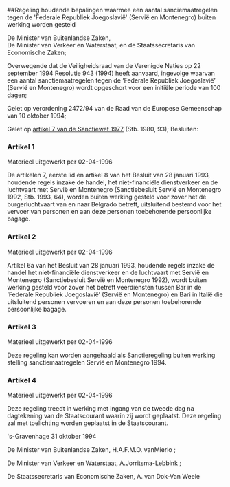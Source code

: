 <meta http-equiv='Content-Type' content='text/html; charset=utf-8' />

##Regeling houdende bepalingen waarmee een aantal sanciemaatregelen tegen de 'Federale Republiek Joegoslavië' (Servië en Montenegro) buiten werking worden gesteld

De Minister van Buitenlandse Zaken,  
De Minister van Verkeer en Waterstaat, en de Staatssecretaris van Economische Zaken;

Overwegende dat de Veiligheidsraad van de Verenigde Naties op 22 september 1994 Resolutie 943 (1994) heeft aanvaard, ingevolge waarvan een aantal sanctiemaatregelen tegen de ‘Federale Republiek Joegoslavië’ (Servië en Montenegro) wordt opgeschort voor een initiële periode van 100 dagen;

Gelet op verordening 2472/94 van de Raad van de Europese Gemeenschap van 10 oktober 1994;

Gelet op [artikel 7 van de Sanctiewet 1977](../../../../../../../../../../wet/sanctiewet/1977/BWBR0003296/README.md) (Stb. 1980, 93);
Besluiten:    

### Artikel  1  
Materieel uitgewerkt per 02-04-1996 

De artikelen 7, eerste lid en artikel 8 van het Besluit van 28 januari 1993, houdende regels inzake de handel, het niet-financiële dienstverkeer en de luchtvaart met Servië en Montenegro (Sanctiebesluit Servië en Montenegro 1992, Stb. 1993, 64), worden buiten werking gesteld voor zover het de burgerluchtvaart van en naar Belgrado betreft, uitsluitend bestemd voor het vervoer van personen en aan deze personen toebehorende persoonlijke bagage. 

### Artikel  2  
Materieel uitgewerkt per 02-04-1996 

Artikel 6a van het Besluit van 28 januari 1993, houdende regels inzake de handel het niet-financiële dienstverkeer en de luchtvaart met Servië en Montenegro (Sanctiebesluit Servië en Montenegro 1992), wordt buiten werking gesteld voor zover het betreft veerdiensten tussen Bar in de ‘Federale Republiek Joegoslavië’ (Servië en Montenegro) en Bari in Italië die uitsluitend personen vervoeren en aan deze personen toebehorende persoonlijke bagage. 

### Artikel  3  
Materieel uitgewerkt per 02-04-1996 

Deze regeling kan worden aangehaald als Sanctieregeling buiten werking stelling sanctiemaatregelen Servië en Montenegro 1994. 

### Artikel  4  
Materieel uitgewerkt per 02-04-1996 

Deze regeling treedt in werking met ingang van de tweede dag na dagtekening van de Staatscourant waarin zij wordt geplaatst. Deze regeling zal met toelichting worden geplaatst in de Staatscourant. 

's-Gravenhage 
31 oktober 1994    

De 
Minister van Buitenlandse Zaken, 
H.A.F.M.O. vanMierlo  ;  

De 
Minister van Verkeer en Waterstaat, 
A.Jorritsma-Lebbink ;  

De 
Staatssecretaris van Economische Zaken, 
A. van Dok-Van Weele      

